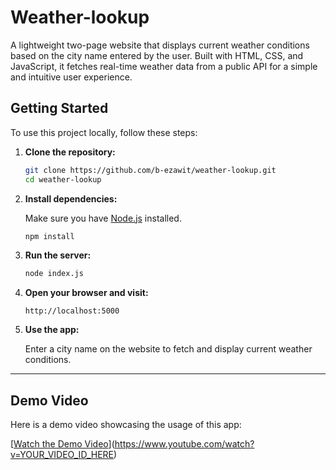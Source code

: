 
# Weather-lookup

A lightweight two-page website that displays current weather conditions based on the city name entered by the user. Built with HTML, CSS, and JavaScript, it fetches real-time weather data from a public API for a simple and intuitive user experience.

## Getting Started

To use this project locally, follow these steps:

1. **Clone the repository:**

   ```bash
   git clone https://github.com/b-ezawit/weather-lookup.git
   cd weather-lookup
   ```

2. **Install dependencies:**

   Make sure you have [Node.js](https://nodejs.org/) installed.

   ```bash
   npm install
   ```

3. **Run the server:**

   ```bash
   node index.js
   ```

4. **Open your browser and visit:**

   ```
   http://localhost:5000
   ```

5. **Use the app:**

   Enter a city name on the website to fetch and display current weather conditions.

---

## Demo Video

Here is a demo video showcasing the usage of this app:

[[Watch the Demo Video](https://www.awesomescreenshot.com/video/45704263?key=b24a9b8f39ae4099edef395a1c9d06bf)](https://www.youtube.com/watch?v=YOUR_VIDEO_ID_HERE)
```
